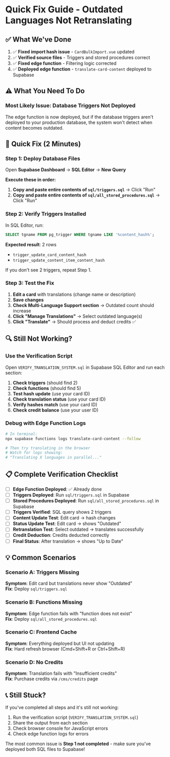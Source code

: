 # Quick Fix Guide - Outdated Languages Not Retranslating

## ✅ What We've Done

1. ✅ **Fixed import hash issue** - `CardBulkImport.vue` updated
2. ✅ **Verified source files** - Triggers and stored procedures correct
3. ✅ **Fixed edge function** - Filtering logic corrected
4. ✅ **Deployed edge function** - `translate-card-content` deployed to Supabase

## ⚠️ What You Need To Do

### **Most Likely Issue: Database Triggers Not Deployed**

The edge function is now deployed, but if the database triggers aren't deployed to your production database, the system won't detect when content becomes outdated.

## 🚀 Quick Fix (2 Minutes)

### Step 1: Deploy Database Files

Open **Supabase Dashboard** → **SQL Editor** → **New Query**

**Execute these in order:**

1. **Copy and paste entire contents of `sql/triggers.sql`** → Click "Run"
2. **Copy and paste entire contents of `sql/all_stored_procedures.sql`** → Click "Run"

### Step 2: Verify Triggers Installed

In SQL Editor, run:

```sql
SELECT tgname FROM pg_trigger WHERE tgname LIKE '%content_hash%';
```

**Expected result**: 2 rows
- `trigger_update_card_content_hash`
- `trigger_update_content_item_content_hash`

If you don't see 2 triggers, repeat Step 1.

### Step 3: Test the Fix

1. **Edit a card** with translations (change name or description)
2. **Save changes**
3. **Check Multi-Language Support section** → Outdated count should increase
4. **Click "Manage Translations"** → Select outdated language(s)
5. **Click "Translate"** → Should process and deduct credits ✅

## 🔍 Still Not Working?

### Use the Verification Script

Open `VERIFY_TRANSLATION_SYSTEM.sql` in Supabase SQL Editor and run each section:

1. **Check triggers** (should find 2)
2. **Check functions** (should find 5)
3. **Test hash update** (use your card ID)
4. **Check translation status** (use your card ID)
5. **Verify hashes match** (use your card ID)
6. **Check credit balance** (use your user ID)

### Debug with Edge Function Logs

```bash
# In terminal:
npx supabase functions logs translate-card-content --follow

# Then try translating in the browser
# Watch for logs showing:
# "Translating X languages in parallel..."
```

## 📋 Complete Verification Checklist

- [ ] **Edge Function Deployed**: ✅ Already done
- [ ] **Triggers Deployed**: Run `sql/triggers.sql` in Supabase
- [ ] **Stored Procedures Deployed**: Run `sql/all_stored_procedures.sql` in Supabase
- [ ] **Triggers Verified**: SQL query shows 2 triggers
- [ ] **Content Update Test**: Edit card → hash changes
- [ ] **Status Update Test**: Edit card → shows "Outdated"
- [ ] **Retranslation Test**: Select outdated → translates successfully
- [ ] **Credit Deduction**: Credits deducted correctly
- [ ] **Final Status**: After translation → shows "Up to Date"

## 💡 Common Scenarios

### Scenario A: Triggers Missing
**Symptom**: Edit card but translations never show "Outdated"  
**Fix**: Deploy `sql/triggers.sql`

### Scenario B: Functions Missing
**Symptom**: Edge function fails with "function does not exist"  
**Fix**: Deploy `sql/all_stored_procedures.sql`

### Scenario C: Frontend Cache
**Symptom**: Everything deployed but UI not updating  
**Fix**: Hard refresh browser (Cmd+Shift+R or Ctrl+Shift+R)

### Scenario D: No Credits
**Symptom**: Translation fails with "Insufficient credits"  
**Fix**: Purchase credits via `/cms/credits` page

## 📞 Still Stuck?

If you've completed all steps and it's still not working:

1. Run the verification script (`VERIFY_TRANSLATION_SYSTEM.sql`)
2. Share the output from each section
3. Check browser console for JavaScript errors
4. Check edge function logs for errors

The most common issue is **Step 1 not completed** - make sure you've deployed both SQL files to Supabase!


